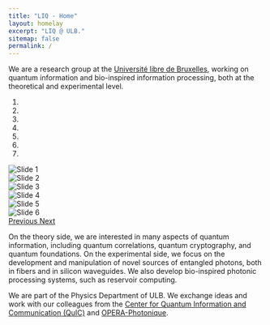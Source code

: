 ```yaml
---
title: "LIQ - Home"
layout: homelay
excerpt: "LIQ @ ULB."
sitemap: false
permalink: /
---
```


We are a research group at the [Université libre de Bruxelles](http://www.ulb.be), working on quantum information and bio-inspired information processing, both at the theoretical and experimental level.



<div markdown="0" id="carousel" class="carousel slide" data-ride="carousel" data-interval="4000" data-pause="hover">
  <!-- Menu -->
  <ol class="carousel-indicators">
    <li data-target="#carousel" data-slide-to="0" class="active"></li>
    <li data-target="#carousel" data-slide-to="1"></li>
    <li data-target="#carousel" data-slide-to="2"></li>
    <li data-target="#carousel" data-slide-to="3"></li>
    <li data-target="#carousel" data-slide-to="4"></li>
    <li data-target="#carousel" data-slide-to="5"></li>
    <li data-target="#carousel" data-slide-to="6"></li>
  </ol>

  <!-- Items -->
  <div class="carousel-inner" markdown="0">
    <div class="item active">
      <img src="{{ site.url }}{{ site.baseurl }}/images/home/QPI_Rh.jpg" alt="Slide 1">
    </div>
    <div class="item">
      <img src="{{ site.url }}{{ site.baseurl }}/images/home/SmartTipSide.jpg" alt="Slide 2">
    </div>
    <div class="item">
      <img src="{{ site.url }}{{ site.baseurl }}/images/home/SmartTipSide.jpg" alt="Slide 3">
    </div>
    <div class="item">
      <img src="{{ site.url }}{{ site.baseurl }}/images/home/SmartTipSide.jpg" alt="Slide 4">
    </div>
    <div class="item">
      <img src="{{ site.url }}{{ site.baseurl }}/images/home/SmartTipSide.jpg" alt="Slide 5">
    </div>
    <div class="item">
      <img src="{{ site.url }}{{ site.baseurl }}/images/home/SmartTipSide.jpg" alt="Slide 6">
    </div>
  </div>
  <a class="left carousel-control" href="#carousel" role="button" data-slide="prev">
    <span class="glyphicon glyphicon-chevron-left" aria-hidden="true"></span>
    <span class="sr-only">Previous</span>
  </a>
  <a class="right carousel-control" href="#carousel" role="button" data-slide="next">
    <span class="glyphicon glyphicon-chevron-right" aria-hidden="true"></span>
    <span class="sr-only">Next</span>
  </a>
</div>



On the theory side, we are interested in many aspects of quantum information, including quantum correlations, quantum cryptography, and quantum foundations. On the experimental side, we focus on the development and manipulation of novel sources of entangled photons, both in fibers and in silicon waveguides. We also develop bio-inspired photonic processing systems, such as reservoir computing.

We are part of the Physics Department of ULB. We exchange ideas and work with our colleagues from the [Center for Quantum Information and Communication (QuIC)](http://quic.ulb.ac.be/) and [OPERA-Photonique](http://www.ulb.ac.be/polytech/soa/index.html).
